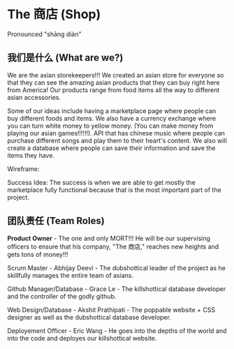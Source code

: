 # The 商店 (Shop)

Pronounced "shāng diàn"

## 我们是什么 (What are we?)

We are the asian storekeepers!!! We created an asian store for everyone so that they can see the amazing asian products that they can buy right here from America! Our products range from food items all the way to different asian accessories.

Some of our ideas include having a marketplace page where people can buy different foods and items. We also have a currency exchange where you can turn white money to yellow money. (You can make money from playing our asian games!!!!!!). API that has chinese music where people can purchase different songs and play them to their heart's content. We also will create a database where people can save their information and save the items they have. 

Wireframe: 

Success Idea: The success is when we are able to get mostly the marketplace fully functional because that is the most important part of the project. 

## 团队责任 (Team Roles) 

**Product Owner** - The one and only MORT!!! He will be our supervising officers to ensure that his company, "The 商店," reaches new heights and gets tons of money!!!

Scrum Master - Abhijay Deevi - The dubshottical leader of the project as he skillfully manages the entire team of asians. 

Github Manager/Database - Grace Le - The killshottical database developer and the controller of the godly github.

Web Design/Database - Akshit Prathipati - The poppable website + CSS designer as well as the dubshottical database developer. 

Deployement Officer - Eric Wang - He goes into the depths of the world and into the code and deployes our killshottical website. 


